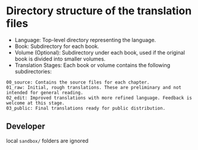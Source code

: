 # Directory structure of the translation files

* Language: Top-level directory representing the language.
* Book: Subdirectory for each book.
* Volume (Optional): Subdirectory under each book, used if the original book is divided into smaller volumes.
* Translation Stages: Each book or volume contains the following subdirectories:

```
00_source: Contains the source files for each chapter.
01_raw: Initial, rough translations. These are preliminary and not intended for general reading.
02_edit: Improved translations with more refined language. Feedback is welcome at this stage.
03_public: Final translations ready for public distribution.
```

## Developer

local `sandbox/` folders are ignored

